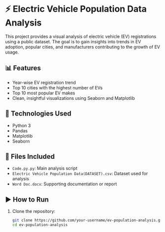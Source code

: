 # ⚡ Electric Vehicle Population Data Analysis

This project provides a visual analysis of electric vehicle (EV) registrations using a public dataset. The goal is to gain insights into trends in EV adoption, popular cities, and manufacturers contributing to the growth of EV usage.

## 📊 Features

- Year-wise EV registration trend
- Top 10 cities with the highest number of EVs
- Top 10 most popular EV makes
- Clean, insightful visualizations using Seaborn and Matplotlib

## 🧰 Technologies Used

- Python 3
- Pandas
- Matplotlib
- Seaborn

## 📁 Files Included

- `Code.py.py`: Main analysis script
- `Electric Vehicle Population Data(DATASET).csv`: Dataset used for analysis
- `Word Doc.docx`: Supporting documentation or report

## ▶️ How to Run

1. Clone the repository:
   ```bash
   git clone https://github.com/your-username/ev-population-analysis.git
   cd ev-population-analysis

